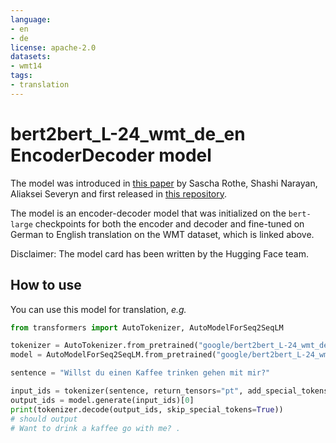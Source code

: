 ```yaml
---
language: 
- en
- de
license: apache-2.0
datasets:
- wmt14
tags:
- translation
---
```


# bert2bert_L-24_wmt_de_en EncoderDecoder model

The model was introduced in 
[this paper](https://arxiv.org/abs/1907.12461) by Sascha Rothe, Shashi Narayan, Aliaksei Severyn and first released in [this repository](https://tfhub.dev/google/bertseq2seq/bert24_de_en/1). 

The model is an encoder-decoder model that was initialized on the `bert-large` checkpoints for both the encoder 
and decoder and fine-tuned on German to English translation on the WMT dataset, which is linked above.

Disclaimer: The model card has been written by the Hugging Face team.

## How to use

You can use this model for translation, *e.g.*

```python
from transformers import AutoTokenizer, AutoModelForSeq2SeqLM

tokenizer = AutoTokenizer.from_pretrained("google/bert2bert_L-24_wmt_de_en", pad_token="<pad>", eos_token="</s>", bos_token="<s>")
model = AutoModelForSeq2SeqLM.from_pretrained("google/bert2bert_L-24_wmt_de_en")

sentence = "Willst du einen Kaffee trinken gehen mit mir?"

input_ids = tokenizer(sentence, return_tensors="pt", add_special_tokens=False).input_ids
output_ids = model.generate(input_ids)[0]
print(tokenizer.decode(output_ids, skip_special_tokens=True))
# should output
# Want to drink a kaffee go with me? .
```
